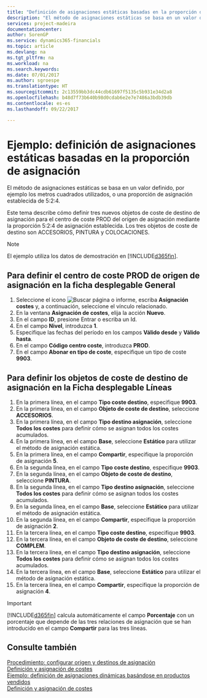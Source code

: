 ```yaml
---
title: "Definición de asignaciones estáticas basadas en la proporción de asignación | Documentos de Microsoft"
description: "El método de asignaciones estáticas se basa en un valor definido, por ejemplo los metros cuadrados utilizados, o una proporción de asignación establecida de 5:2:4."
services: project-madeira
documentationcenter: 
author: SorenGP
ms.service: dynamics365-financials
ms.topic: article
ms.devlang: na
ms.tgt_pltfrm: na
ms.workload: na
ms.search.keywords: 
ms.date: 07/01/2017
ms.author: sgroespe
ms.translationtype: HT
ms.sourcegitcommit: 2c13559bb3dc44cdb61697f5135c5b931e34d2a8
ms.openlocfilehash: b48d7f73b640b98d0cdab6e2e7e7486a3bdb39db
ms.contentlocale: es-es
ms.lasthandoff: 09/22/2017

---
```

# <a name="scenario-example-defining-static-allocations-based-on-allocation-ratio"></a>Ejemplo: definición de asignaciones estáticas basadas en la proporción de asignación
El método de asignaciones estáticas se basa en un valor definido, por ejemplo los metros cuadrados utilizados, o una proporción de asignación establecida de 5:2:4.  

Este tema describe cómo definir tres nuevos objetos de coste de destino de asignación para el centro de coste PROD del origen de asignación mediante la proporción 5:2:4 de asignación establecida. Los tres objetos de coste de destino son ACCESORIOS, PINTURA y COLOCACIONES.  

> [!NOTE]  
>  El ejemplo utiliza los datos de demostración en [!INCLUDE[d365fin](includes/d365fin_md.md)].  

## <a name="to-define-the-allocation-source-prod-cost-center-on-the-general-fasttab"></a>Para definir el centro de coste PROD de origen de asignación en la ficha desplegable General  

1.  Seleccione el icono ![Buscar página o informe](media/ui-search/search_small.png "icono Buscar página o informe"), escriba **Asignación costes** y, a continuación, seleccione el vínculo relacionado.  
2.  En la ventana **Asignación de costes**, elija la acción **Nuevo**.  
3.  En el campo **ID**, presione Entrar o escriba un Id.  
4.  En el campo **Nivel**, introduzca **1**.  
5.  Especifique las fechas del período en los campos **Válido desde** y **Válido hasta**.  
6.  En el campo **Código centro coste**, introduzca **PROD**.  
7.  En el campo **Abonar en tipo de coste**, especifique un tipo de coste **9903**.  

## <a name="to-define-the-allocation-target-cost-objects-on-the-lines-fasttab"></a>Para definir los objetos de coste de destino de asignación en la Ficha desplegable Líneas  

1.  En la primera línea, en el campo **Tipo coste destino**, especifique **9903**.  
2.  En la primera línea, en el campo **Objeto de coste de destino**, seleccione **ACCESORIOS**.  
3.  En la primera línea, en el campo **Tipo destino asignación**, seleccione **Todos los costes** para definir cómo se asignan todos los costes acumulados.  
4.  En la primera línea, en el campo **Base**, seleccione **Estático** para utilizar el método de asignación estática.  
5.  En la primera línea, en el campo **Compartir**, especifique la proporción de asignación **5**.  
6.  En la segunda línea, en el campo **Tipo coste destino**, especifique **9903**.  
7.  En la segunda línea, en el campo **Objeto de coste de destino**, seleccione **PINTURA**.  
8.  En la segunda línea, en el campo **Tipo destino asignación**, seleccione **Todos los costes** para definir cómo se asignan todos los costes acumulados.  
9. En la segunda línea, en el campo **Base**, seleccione **Estático** para utilizar el método de asignación estática.  
10. En la segunda línea, en el campo **Compartir**, especifique la proporción de asignación **2**.  
11. En la tercera línea, en el campo **Tipo coste destino**, especifique **9903**.  
12. En la tercera línea, en el campo **Objeto de coste de destino**, seleccione **COMPLEM**.  
13. En la tercera línea, en el campo **Tipo destino asignación**, seleccione **Todos los costes** para definir cómo se asignan todos los costes acumulados.  
14. En la tercera línea, en el campo **Base**, seleccione **Estático** para utilizar el método de asignación estática.  
15. En la tercera línea, en el campo **Compartir**, especifique la proporción de asignación **4**.  

> [!IMPORTANT]  
>  [!INCLUDE[d365fin](includes/d365fin_md.md)] calcula automáticamente el campo **Porcentaje** con un porcentaje que depende de las tres relaciones de asignación que se han introducido en el campo **Compartir** para las tres líneas.  

## <a name="see-also"></a>Consulte también  
[Procedimiento: configurar origen y destinos de asignación](finance-how-to-set-up-allocation-source-and-targets.md)   
[Definición y asignación de costes](finance-define-and-allocate-costs.md)   
[Ejemplo: definición de asignaciones dinámicas basándose en productos vendidos](finance-scenario-example-defining-dynamic-allocations-based-on-items-sold.md)   
[Definición y asignación de costes](finance-define-and-allocate-costs.md)


